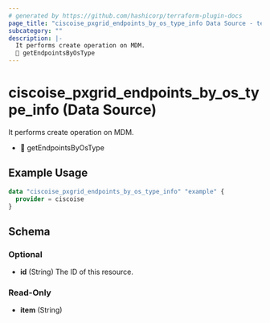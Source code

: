 ```yaml
---
# generated by https://github.com/hashicorp/terraform-plugin-docs
page_title: "ciscoise_pxgrid_endpoints_by_os_type_info Data Source - terraform-provider-ciscoise"
subcategory: ""
description: |-
  It performs create operation on MDM.
  🚧 getEndpointsByOsType
---
```


# ciscoise_pxgrid_endpoints_by_os_type_info (Data Source)

It performs create operation on MDM.

- 🚧 getEndpointsByOsType

## Example Usage

```terraform
data "ciscoise_pxgrid_endpoints_by_os_type_info" "example" {
  provider = ciscoise
}
```

<!-- schema generated by tfplugindocs -->
## Schema

### Optional

- **id** (String) The ID of this resource.

### Read-Only

- **item** (String)


